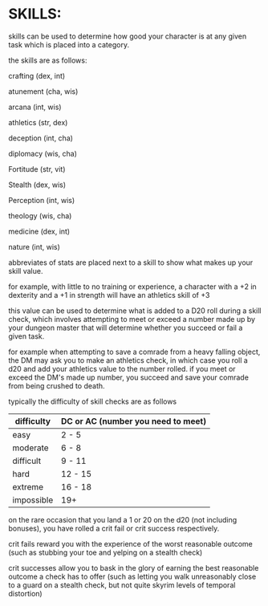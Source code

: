 # SKILLS:

skills can be used to determine how good your character is at any given task which is placed into a category.

the skills are as follows:

crafting (dex, int)

atunement (cha, wis)

arcana (int, wis)

athletics (str, dex)

deception (int, cha)

diplomacy (wis, cha)

Fortitude (str, vit)

Stealth (dex, wis)

Perception (int, wis)

theology (wis, cha)

medicine (dex, int)

nature (int, wis)

abbreviates of stats are placed next to a skill to show what makes up your skill value. 

for example, with little to no training or experience, a character with a +2 in dexterity and a +1 in strength will have an athletics skill of +3

this value can be used to determine what is added to a D20 roll during a skill check, which involves attempting to meet or exceed a number made up by your dungeon master that will determine whether you succeed or fail a given task.

for example when attempting to save a comrade from a heavy falling object, the DM may ask you to make an athletics check, in which case you roll a d20 and add your athletics value to the number rolled. 
if you meet or exceed the DM's made up number, you succeed and save your comrade from being crushed to death.

typically the difficulty of skill checks are as follows 

| difficulty | DC or AC (number you need to meet) | 
| --- | --- |
| easy | 2 - 5 |
| moderate | 6 - 8 |
| difficult | 9 - 11 |
| hard | 12 - 15 |
| extreme | 16 - 18 |
| impossible | 19+ |

on the rare occasion that you land a 1 or 20 on the d20 (not including bonuses), you have rolled a crit fail or crit success respectively.

crit fails reward you with the experience of the worst reasonable outcome (such as stubbing your toe and yelping on a stealth check) 

crit successes allow you to bask in the glory of earning the best reasonable outcome a check has to offer (such as letting you walk unreasonably close to a guard on a stealth check, but not quite skyrim levels of temporal distortion)
